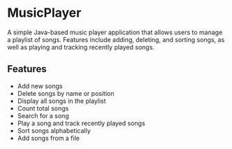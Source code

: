 # MusicPlayer

A simple Java-based music player application that allows users to manage a playlist of songs. Features include adding, deleting, and sorting songs, as well as playing and tracking recently played songs.

## Features

- Add new songs
- Delete songs by name or position
- Display all songs in the playlist
- Count total songs
- Search for a song
- Play a song and track recently played songs
- Sort songs alphabetically
- Add songs from a file
